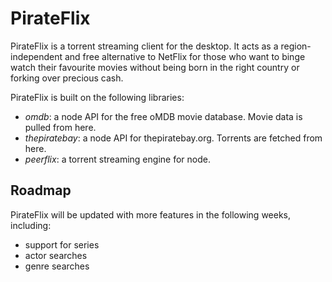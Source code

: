 # PirateFlix

PirateFlix is a torrent streaming client for the desktop. It acts as a region-independent and free alternative to NetFlix for those who want to binge watch their favourite movies without being born in the right country or forking over precious cash.

PirateFlix is built on the following libraries:
- *omdb*: a node API for the free oMDB movie database. Movie data is pulled from here.
- *thepiratebay*: a node API for thepiratebay.org. Torrents are fetched from here.
- *peerflix*: a torrent streaming engine for node.

## Roadmap

PirateFlix will be updated with more features in the following weeks, including:
- support for series
- actor searches
- genre searches